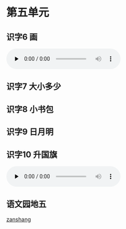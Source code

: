 # 第五单元

## 识字6 画

<audio class="myaudio" controls="" preload="none"><source src="//cnvod.cnr.cn/audio2017/ondemand/media/1100/201812/5C08DA19-04E4-4BD9-B3A6-3D1E0A141C1A_2018-12-0616_14_55_0.m4a"></audio>

<Ebook grade="xxyw1a" :pages="67" :paged="67" ></Ebook>


## 识字7 大小多少

<Ebook grade="xxyw1a" :pages="68" :paged="69" ></Ebook>


## 识字8 小书包

<Ebook grade="xxyw1a" :pages="70" :paged="71" ></Ebook>


## 识字9 日月明

<Ebook grade="xxyw1a" :pages="72" :paged="73" ></Ebook>


## 识字10 升国旗

<audio class="myaudio" controls="" preload="none"><source src="//cnvod.cnr.cn/audio2017/ondemand/media/1100/201812/5C08DA1A-D8B4-47C6-A97E-3D1E0A141C1A_2018-12-0616_12_07_0.m4a"></audio>

<Ebook grade="xxyw1a" :pages="74" :paged="75" ></Ebook>


## 语文园地五

<Ebook grade="xxyw1a" :pages="76" :paged="79" ></Ebook>


[zanshang](../res/zanshang.md ':include')